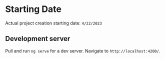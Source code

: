 # Starting Date

Actual project creation starting date: `4/22/2023`

## Development server

Pull and run `ng serve` for a dev server. Navigate to `http://localhost:4200/`.